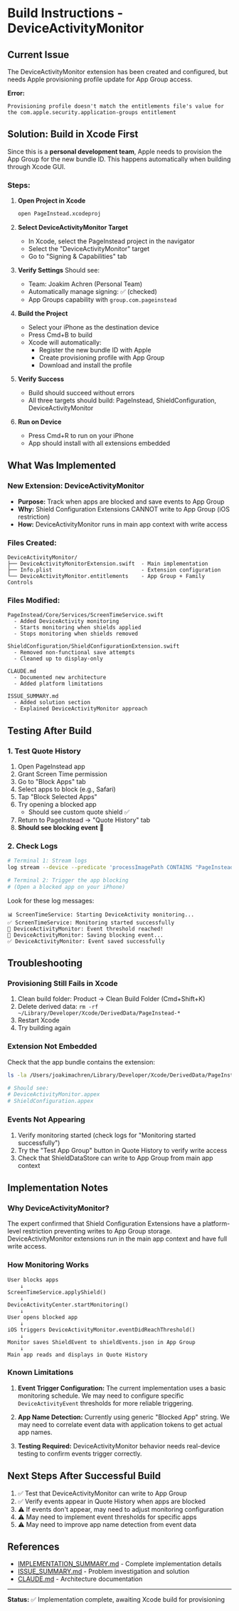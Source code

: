# Build Instructions - DeviceActivityMonitor

## Current Issue

The DeviceActivityMonitor extension has been created and configured, but needs Apple provisioning profile update for App Group access.

**Error:**
```
Provisioning profile doesn't match the entitlements file's value for
the com.apple.security.application-groups entitlement
```

## Solution: Build in Xcode First

Since this is a **personal development team**, Apple needs to provision the App Group for the new bundle ID. This happens automatically when building through Xcode GUI.

### Steps:

1. **Open Project in Xcode**
   ```bash
   open PageInstead.xcodeproj
   ```

2. **Select DeviceActivityMonitor Target**
   - In Xcode, select the PageInstead project in the navigator
   - Select the "DeviceActivityMonitor" target
   - Go to "Signing & Capabilities" tab

3. **Verify Settings**
   Should see:
   - Team: Joakim Achren (Personal Team)
   - Automatically manage signing: ✅ (checked)
   - App Groups capability with `group.com.pageinstead`

4. **Build the Project**
   - Select your iPhone as the destination device
   - Press Cmd+B to build
   - Xcode will automatically:
     - Register the new bundle ID with Apple
     - Create provisioning profile with App Group
     - Download and install the profile

5. **Verify Success**
   - Build should succeed without errors
   - All three targets should build: PageInstead, ShieldConfiguration, DeviceActivityMonitor

6. **Run on Device**
   - Press Cmd+R to run on your iPhone
   - App should install with all extensions embedded

## What Was Implemented

### New Extension: DeviceActivityMonitor
- **Purpose:** Track when apps are blocked and save events to App Group
- **Why:** Shield Configuration Extensions CANNOT write to App Group (iOS restriction)
- **How:** DeviceActivityMonitor runs in main app context with write access

### Files Created:
```
DeviceActivityMonitor/
├── DeviceActivityMonitorExtension.swift  - Main implementation
├── Info.plist                            - Extension configuration
└── DeviceActivityMonitor.entitlements    - App Group + Family Controls
```

### Files Modified:
```
PageInstead/Core/Services/ScreenTimeService.swift
  - Added DeviceActivity monitoring
  - Starts monitoring when shields applied
  - Stops monitoring when shields removed

ShieldConfiguration/ShieldConfigurationExtension.swift
  - Removed non-functional save attempts
  - Cleaned up to display-only

CLAUDE.md
  - Documented new architecture
  - Added platform limitations

ISSUE_SUMMARY.md
  - Added solution section
  - Explained DeviceActivityMonitor approach
```

## Testing After Build

### 1. Test Quote History
1. Open PageInstead app
2. Grant Screen Time permission
3. Go to "Block Apps" tab
4. Select apps to block (e.g., Safari)
5. Tap "Block Selected Apps"
6. Try opening a blocked app
   - Should see custom quote shield ✅
7. Return to PageInstead → "Quote History" tab
8. **Should see blocking event** 🎉

### 2. Check Logs
```bash
# Terminal 1: Stream logs
log stream --device --predicate 'processImagePath CONTAINS "PageInstead" OR processImagePath CONTAINS "DeviceActivityMonitor"' --level debug

# Terminal 2: Trigger the app blocking
# (Open a blocked app on your iPhone)
```

Look for these log messages:
```
📊 ScreenTimeService: Starting DeviceActivity monitoring...
✅ ScreenTimeService: Monitoring started successfully
🚨 DeviceActivityMonitor: Event threshold reached!
📝 DeviceActivityMonitor: Saving blocking event...
✅ DeviceActivityMonitor: Event saved successfully
```

## Troubleshooting

### Provisioning Still Fails in Xcode
1. Clean build folder: Product → Clean Build Folder (Cmd+Shift+K)
2. Delete derived data: `rm -rf ~/Library/Developer/Xcode/DerivedData/PageInstead-*`
3. Restart Xcode
4. Try building again

### Extension Not Embedded
Check that the app bundle contains the extension:
```bash
ls -la /Users/joakimachren/Library/Developer/Xcode/DerivedData/PageInstead-*/Build/Products/Debug-iphoneos/PageInstead.app/PlugIns/

# Should see:
# DeviceActivityMonitor.appex
# ShieldConfiguration.appex
```

### Events Not Appearing
1. Verify monitoring started (check logs for "Monitoring started successfully")
2. Try the "Test App Group" button in Quote History to verify write access
3. Check that ShieldDataStore can write to App Group from main app context

## Implementation Notes

### Why DeviceActivityMonitor?
The expert confirmed that Shield Configuration Extensions have a platform-level restriction preventing writes to App Group storage. DeviceActivityMonitor extensions run in the main app context and have full write access.

### How Monitoring Works
```
User blocks apps
    ↓
ScreenTimeService.applyShield()
    ↓
DeviceActivityCenter.startMonitoring()
    ↓
User opens blocked app
    ↓
iOS triggers DeviceActivityMonitor.eventDidReachThreshold()
    ↓
Monitor saves ShieldEvent to shieldEvents.json in App Group
    ↓
Main app reads and displays in Quote History
```

### Known Limitations
1. **Event Trigger Configuration:** The current implementation uses a basic monitoring schedule. We may need to configure specific `DeviceActivityEvent` thresholds for more reliable triggering.

2. **App Name Detection:** Currently using generic "Blocked App" string. We may need to correlate event data with application tokens to get actual app names.

3. **Testing Required:** DeviceActivityMonitor behavior needs real-device testing to confirm events trigger correctly.

## Next Steps After Successful Build

1. ✅ Test that DeviceActivityMonitor can write to App Group
2. ✅ Verify events appear in Quote History when apps are blocked
3. ⚠️ If events don't appear, may need to adjust monitoring configuration
4. ⚠️ May need to implement event thresholds for specific apps
5. ⚠️ May need to improve app name detection from event data

## References

- [IMPLEMENTATION_SUMMARY.md](./IMPLEMENTATION_SUMMARY.md) - Complete implementation details
- [ISSUE_SUMMARY.md](./ISSUE_SUMMARY.md) - Problem investigation and solution
- [CLAUDE.md](./CLAUDE.md) - Architecture documentation

---

**Status:** ✅ Implementation complete, awaiting Xcode build for provisioning
